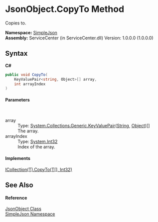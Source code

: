# JsonObject.CopyTo Method 
 

Copies to.

**Namespace:**&nbsp;<a href="ea63a809-e4a6-ba19-c147-e5c6fb6b1f81">SimpleJson</a><br />**Assembly:**&nbsp;ServiceCenter (in ServiceCenter.dll) Version: 1.0.0.0 (1.0.0.0)

## Syntax

**C#**<br />
``` C#
public void CopyTo(
	KeyValuePair<string, Object>[] array,
	int arrayIndex
)
```


#### Parameters
&nbsp;<dl><dt>array</dt><dd>Type: <a href="http://msdn2.microsoft.com/zh-cn/library/5tbh8a42" target="_blank">System.Collections.Generic.KeyValuePair</a>(<a href="http://msdn2.microsoft.com/zh-cn/library/s1wwdcbf" target="_blank">String</a>, <a href="http://msdn2.microsoft.com/zh-cn/library/e5kfa45b" target="_blank">Object</a>)[]<br />The array.</dd><dt>arrayIndex</dt><dd>Type: <a href="http://msdn2.microsoft.com/zh-cn/library/td2s409d" target="_blank">System.Int32</a><br />Index of the array.</dd></dl>

#### Implements
<a href="http://msdn2.microsoft.com/zh-cn/library/0efx51xw" target="_blank">ICollection(T).CopyTo(T[], Int32)</a><br />

## See Also


#### Reference
<a href="b548c5de-7a49-c3d8-648f-f4f1646e49bc">JsonObject Class</a><br /><a href="ea63a809-e4a6-ba19-c147-e5c6fb6b1f81">SimpleJson Namespace</a><br />